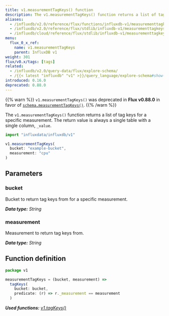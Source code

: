 ```yaml
---
title: v1.measurementTagKeys() function
description: The v1.measurementTagKeys() function returns a list of tag keys for a specific measurement.
aliases:
  - /influxdb/v2.0/reference/flux/functions/influxdb-v1/measurementtagkeys/
  - /influxdb/v2.0/reference/flux/stdlib/influxdb-v1/measurementtagkeys/
  - /influxdb/cloud/reference/flux/stdlib/influxdb-v1/measurementtagkeys/
menu:
  flux_0_x_ref:
    name: v1.measurementTagKeys
    parent: InfluxDB v1
weight: 301
flux/v0.x/tags: [tags]
related:
  - /influxdb/v2.0/query-data/flux/explore-schema/
  - /{{< latest "influxdb" "v1" >}}/query_language/explore-schema#show-tag-keys, SHOW TAG KEYS in InfluxQL
introduced: 0.16.0
deprecated: 0.88.0
---
```


{{% warn %}}
`v1.measurementTagKeys()` was deprecated in **Flux v0.88.0** in favor of
[`schema.measurementTagKeys()`](/influxdb/v2.0/reference/flux/stdlib/influxdb-schema/measurementtagkeys/).
{{% /warn %}}

The `v1.measurementTagKeys()` function returns a list of tag keys for a specific measurement.
The return value is always a single table with a single column, `_value`.

```js
import "influxdata/influxdb/v1"

v1.measurementTagKeys(
  bucket: "example-bucket",
  measurement: "cpu"
)
```

## Parameters

### bucket
Bucket to return tag keys from for a specific measurement.

_**Data type:** String_

### measurement
Measurement to return tag keys from.

_**Data type:** String_

## Function definition
```js
package v1

measurementTagKeys = (bucket, measurement) =>
  tagKeys(
    bucket: bucket,
    predicate: (r) => r._measurement == measurement
  )
```

_**Used functions:**
[v1.tagKeys()](/influxdb/v2.0/reference/flux/stdlib/influxdb-schema/tagkeys)_
